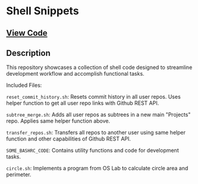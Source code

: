 # Shell Snippets 

## [View Code](https://github.com/ImTimTong/Projects/tree/main/Shell-Snippets)

## Description
This repository showcases a collection of shell code designed to streamline development workflow and accomplish functional tasks.

Included Files:

`reset_commit_history.sh`: Resets commit history in all user repos. Uses helper function to get all user repo links with Github REST API.

`subtree_merge.sh`: Adds all user repos as subtrees in a new main "Projects" repo. Applies same helper function above.

`transfer_repos.sh`: Transfers all repos to another user using same helper function and other capabilities of Github REST API.

`SOME_BASHRC_CODE`: Contains utility functions and code for development tasks.

`circle.sh`: Implements a program from OS Lab to calculate circle area and perimeter.

